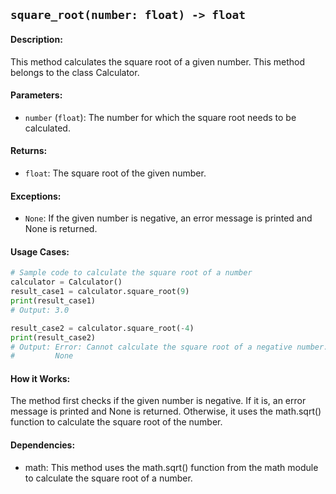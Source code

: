 ## `square_root(number: float) -> float`

#### Description:
This method calculates the square root of a given number. This method belongs to the class Calculator.

#### Parameters:
- `number` (`float`): The number for which the square root needs to be calculated.

#### Returns:
- `float`: The square root of the given number.

#### Exceptions:
- `None`: If the given number is negative, an error message is printed and None is returned.

#### Usage Cases:

```python
# Sample code to calculate the square root of a number
calculator = Calculator()
result_case1 = calculator.square_root(9)
print(result_case1)
# Output: 3.0

result_case2 = calculator.square_root(-4)
print(result_case2)
# Output: Error: Cannot calculate the square root of a negative number.
#         None
```

#### How it Works:
The method first checks if the given number is negative. If it is, an error message is printed and None is returned. Otherwise, it uses the math.sqrt() function to calculate the square root of the number.

#### Dependencies:
- math: This method uses the math.sqrt() function from the math module to calculate the square root of a number.